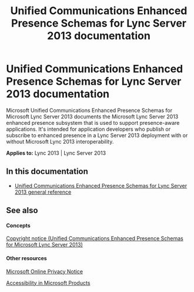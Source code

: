 ﻿---
title: Unified Communications Enhanced Presence Schemas for Lync Server 2013 documentation
TOCTitle: Unified Communications Enhanced Presence Schemas for Lync Server 2013 documentation
ms:assetid: 644a59e5-5128-46df-bff2-617b22c67621
ms:mtpsurl: https://msdn.microsoft.com/library/Dn454614(v=office.15)
ms:contentKeyID: 57092861
ms.date: 07/24/2014
mtps_version: v=office.15
---

# Unified Communications Enhanced Presence Schemas for Lync Server 2013 documentation


Microsoft Unified Communications Enhanced Presence Schemas for Microsoft Lync Server 2013 documents the Microsoft Lync Server 2013 enhanced presence subsystem that is used to support presence-aware applications. It's intended for application developers who publish or subscribe to enhanced presence in a Lync Server 2013 deployment with or without Microsoft Lync 2013 interoperability.



**Applies to:** Lync 2013 | Lync Server 2013

## In this documentation

  - [Unified Communications Enhanced Presence Schemas for Lync Server 2013 general reference](unified-communications-enhanced-presence-schemas-for-lync-general-reference.md)

## See also

#### Concepts

[Copyright notice (Unified Communications Enhanced Presence Schemas for Microsoft Lync Server 2013)](https://msdn.microsoft.com/library/dn481209\(v=office.15\))

#### Other resources

[Microsoft Online Privacy Notice](http://go.microsoft.com/fwlink/?linkid=207069)

[Accessibility in Microsoft Products](http://go.microsoft.com/fwlink/?linkid=205790)

